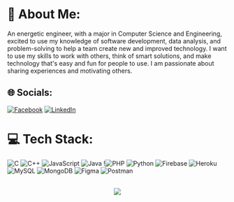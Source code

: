 # 💫 About Me:
An energetic engineer, with a major in Computer Science and Engineering,
excited to use my knowledge of software development, data analysis, and
problem-solving to help a team create new and improved technology. I want to
use my skills to work with others, think of smart solutions, and make technology
that's easy and fun for people to use. I am passionate about sharing experiences
and motivating others.



## 🌐 Socials:
[![Facebook](https://img.shields.io/badge/Facebook-%231877F2.svg?logo=Facebook&logoColor=white)](https://github.com/marufmustarmoon/marufmustarmoon.git) [![LinkedIn](https://img.shields.io/badge/LinkedIn-%230077B5.svg?logo=linkedin&logoColor=white)](https://www.linkedin.com/in/maruf-mustar-moon-82b41b2a2) 

# 💻 Tech Stack:
![C](https://img.shields.io/badge/c-%2300599C.svg?style=for-the-badge&logo=c&logoColor=white) ![C++](https://img.shields.io/badge/c++-%2300599C.svg?style=for-the-badge&logo=c%2B%2B&logoColor=white) ![JavaScript](https://img.shields.io/badge/javascript-%23323330.svg?style=for-the-badge&logo=javascript&logoColor=%23F7DF1E) ![Java](https://img.shields.io/badge/java-%23ED8B00.svg?style=for-the-badge&logo=java&logoColor=white) !![PHP](https://img.shields.io/badge/php-%23777BB4.svg?style=for-the-badge&logo=php&logoColor=white) ![Python](https://img.shields.io/badge/python-3670A0?style=for-the-badge&logo=python&logoColor=ffdd54) ![Firebase](https://img.shields.io/badge/firebase-%23039BE5.svg?style=for-the-badge&logo=firebase) ![Heroku](https://img.shields.io/badge/heroku-%23430098.svg?style=for-the-badge&logo=heroku&logoColor=white) ![MySQL](https://img.shields.io/badge/mysql-%2300f.svg?style=for-the-badge&logo=mysql&logoColor=white) ![MongoDB](https://img.shields.io/badge/MongoDB-%234ea94b.svg?style=for-the-badge&logo=mongodb&logoColor=white) 	![Figma](https://img.shields.io/badge/figma-%23F24E1E.svg?style=for-the-badge&logo=figma&logoColor=white) ![Postman](https://img.shields.io/badge/Postman-FF6C37?style=for-the-badge&logo=postman&logoColor=white)



<br/>  

<div align="center">
<img src="https://komarev.com/ghpvc/?username=marufmustarmoon&&style=flat-square" align="center" />
</div>  
  

<br/>  

  
<!-- Proudly created with GPRM ( https://gprm.itsvg.in ) -->
